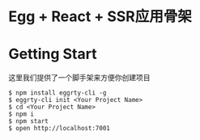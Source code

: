 # Egg + React + SSR应用骨架

# Getting Start

这里我们提供了一个脚手架来方便你创建项目

```
$ npm install eggrty-cli -g
$ eggrty-cli init <Your Project Name>
$ cd <Your Project Name>
$ npm i
$ npm start
$ open http://localhost:7001
```

